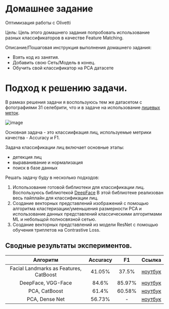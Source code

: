 # Домашнее задание
Оптимизация работы с Olivetti

Цель:
Цель этого домашнего задания попробовать использование разных классификаторов в качестве Feature Matching.

Описание/Пошаговая инструкция выполнения домашнего задания:
- Взять код из занятия.
- Добавить свою Сеть/Модель в конец.
- Обучить свой классификатор на PCA датасете

# Подход к решению задачи.
В рамках решения задачи я воспользуюсь тем же датасетом c фотографиями 31 селебрити, что и в задаче на использование [лицевых меток](https://www.kaggle.com/datasets/vasukipatel/face-recognition-dataset).

![image](https://github.com/user-attachments/assets/07b3e31e-a419-44c4-a21a-e9b24f5f2427)


Основная задача - это классиифкация лиц, используемые метрики качества - Accuracy и F1.

Задача классификации лиц включает основные этапы:
- детекция лиц
- выраванивание и нормализация
- поиск в базе данных

Решать задачу буду в несколько подходов:
1. Использование готовой библиотеки для классификации лиц. Воспользуюсь библиотекой [DeepFace](https://github.com/serengil/deepface/tree/master) В этой библиотеке реализован весь пайплайн для классификации лиц.
2. Создание векторных представлений изображений с помощью алгоритма кластеризации/уменьшения размерности PCA и использование данных представлений классическими алгоритмами ML и небольщой полносвязной сетью.
3. Создание векторных представлений из модели ResNet с помощью обучения триплетов на Contrastive Loss.

## Сводные результаты экспериментов.

| Алгоритм | Accuracy   | F1    |Ссылка    |
| :---:   | :---: | :---: |:---: |
| Facial Landmarks as Features, CatBoost| 41.05%   | 37.5%| [ноутбук](https://github.com/shakhovak/CV_OTUS_course/blob/master/HW8/HW7_Face_Landmarks_Detectorv4.ipynb)|
| DeepFace, VGG-Face  | 84.6%   |85.97% |[ноутбук](https://github.com/shakhovak/CV_OTUS_course/blob/master/HW8/DeepFace_class.ipynb)|
| PCA, CatBoost  | 61.4%  | 60.58%  |[ноутбук](https://github.com/shakhovak/CV_OTUS_course/blob/master/HW8/HW8_Face_recognition.ipynb)|
| PCA, Dense Net  | 56.73%  | -  |[ноутбук](https://github.com/shakhovak/CV_OTUS_course/blob/master/HW8/HW8_Face_recognition.ipynb)|

